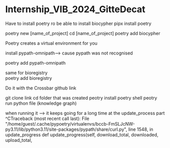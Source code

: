 # Internship_VIB_2024_GitteDecat
Have to install poetry ro be able to install biocypher 
pipx install poetry


poetry new [name_of_project]
cd [name_of_project]
poetry add biocypher

Poetry creates a virtual environment for you

install pypath-omnipath--> cause pypath was not recognised 

poetry add pypath-omnipath

same for bioregistry  
poetry add bioregistry 


Do it with the Crossbar github link

git clone link
cd folder that was created 
peotry install
poetry shell 
peotry run python file (knowledge graph)

when running it --> it keeps going for a long time at the update_process part
^CTraceback (most recent call last):
  File "/home/guest/.cache/pypoetry/virtualenvs/bccb-FmSLJcNW-py3.11/lib/python3.11/site-packages/pypath/share/curl.py", line 1548, in update_progress
    def update_progress(self, download_total, downloaded, upload_total,

